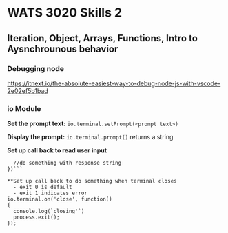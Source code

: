 # WATS 3020 Skills 2

## Iteration, Object, Arrays, Functions, Intro to Aysnchrounous behavior

### Debugging node
https://itnext.io/the-absolute-easiest-way-to-debug-node-js-with-vscode-2e02ef5b1bad

### io Module

**Set the prompt text:** 
`io.terminal.setPrompt(<prompt text>)`

**Display the prompt:**
`io.terminal.prompt()` returns a string

**Set up call back to read user input**
```io.terminal.on('line', function(response) {
  //do something with response string
})```

**Set up call back to do something when terminal closes
  - exit 0 is default
  - exit 1 indicates error
io.terminal.on('close', function()
{
  console.log(`closing'`)
  process.exit();  
});
